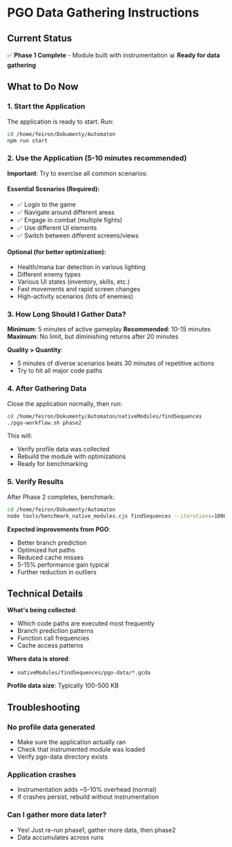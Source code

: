 # PGO Data Gathering Instructions

## Current Status
✅ **Phase 1 Complete** - Module built with instrumentation
📊 **Ready for data gathering**

## What to Do Now

### 1. Start the Application
The application is ready to start. Run:
```bash
cd /home/feiron/Dokumenty/Automaton
npm run start
```

### 2. Use the Application (5-10 minutes recommended)

**Important**: Try to exercise all common scenarios:

#### Essential Scenarios (Required):
- ✅ Login to the game
- ✅ Navigate around different areas
- ✅ Engage in combat (multiple fights)
- ✅ Use different UI elements
- ✅ Switch between different screens/views

#### Optional (for better optimization):
- Health/mana bar detection in various lighting
- Different enemy types
- Various UI states (inventory, skills, etc.)
- Fast movements and rapid screen changes
- High-activity scenarios (lots of enemies)

### 3. How Long Should I Gather Data?

**Minimum**: 5 minutes of active gameplay
**Recommended**: 10-15 minutes
**Maximum**: No limit, but diminishing returns after 20 minutes

**Quality > Quantity**: 
- 5 minutes of diverse scenarios beats 30 minutes of repetitive actions
- Try to hit all major code paths

### 4. After Gathering Data

Close the application normally, then run:
```bash
cd /home/feiron/Dokumenty/Automaton/nativeModules/findSequences
./pgo-workflow.sh phase2
```

This will:
- Verify profile data was collected
- Rebuild the module with optimizations
- Ready for benchmarking

### 5. Verify Results

After Phase 2 completes, benchmark:
```bash
cd /home/feiron/Dokumenty/Automaton
node tools/benchmark_native_modules.cjs findSequences --iterations=100000
```

**Expected improvements from PGO**:
- Better branch prediction
- Optimized hot paths
- Reduced cache misses
- 5-15% performance gain typical
- Further reduction in outliers

## Technical Details

**What's being collected**:
- Which code paths are executed most frequently
- Branch prediction patterns
- Function call frequencies
- Cache access patterns

**Where data is stored**:
- `nativeModules/findSequences/pgo-data/*.gcda`

**Profile data size**: Typically 100-500 KB

## Troubleshooting

### No profile data generated
- Make sure the application actually ran
- Check that instrumented module was loaded
- Verify pgo-data directory exists

### Application crashes
- Instrumentation adds ~5-10% overhead (normal)
- If crashes persist, rebuild without instrumentation

### Can I gather more data later?
- Yes! Just re-run phase1, gather more data, then phase2
- Data accumulates across runs

